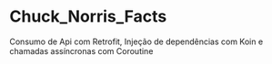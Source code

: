 # Chuck_Norris_Facts
Consumo de Api com Retrofit, Injeção de dependências com Koin e chamadas assíncronas com Coroutine

